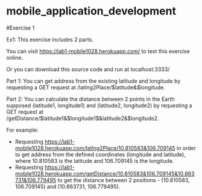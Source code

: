 # mobile_application_development

#Exercise 1

Ex1: This exercise includes 2 parts.

You can visit https://lab1-mobile1028.herokuapp.com/ to test this exercise online.

Or you can download this source code and run at localhost:3333/

Part 1: You can get address from the existing latitude and longitude by requesting a GET request at /latlng2Place/$latitude&$longitude.

Part 2: You can calculate the distance between 2 points in the Earth supposed (latitude1, longitude1) and (latitude2, longitude2) by requesting a GET request at /getDistance/$latitude1&$longitude1$&latitude2&$longitude2.

For example:
  - Requesting https://lab1-mobile1028.herokuapp.com/latlng2Place/10.810583&106.709145 in order to get address from the defined coordinates (longitude and latitude), where 10.810583 is the latitude and 106.709145 is the longitude.
  - Requesting https://lab1-mobile1028.herokuapp.com/getDistance/10.810583&106.709145&10.863731&106.779495 to get the distance between 2 positions - (10.810583, 106.709145) and (10.863731, 106.779495).
  
